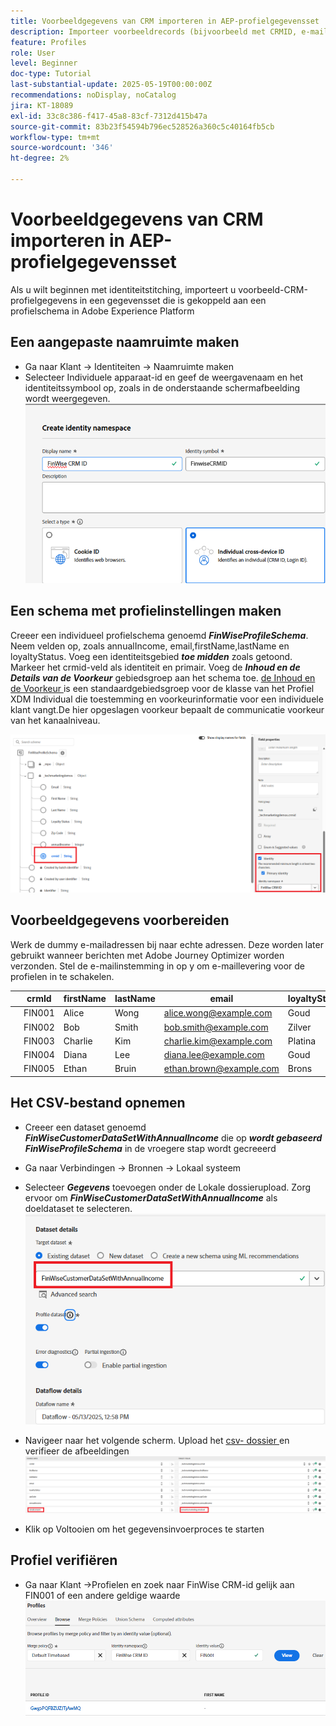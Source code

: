 ```yaml
---
title: Voorbeeldgegevens van CRM importeren in AEP-profielgegevensset
description: Importeer voorbeeldrecords (bijvoorbeeld met CRMID, e-mail, inkomsten, postcode) om te controleren of AEP deze profielen correct kan koppelen aan anonieme webbezoekers op basis van gedeelde id's, zoals ECID.
feature: Profiles
role: User
level: Beginner
doc-type: Tutorial
last-substantial-update: 2025-05-19T00:00:00Z
recommendations: noDisplay, noCatalog
jira: KT-18089
exl-id: 33c8c386-f417-45a8-83cf-7312d415b47a
source-git-commit: 83b23f54594b796ec528526a360c5c40164fb5cb
workflow-type: tm+mt
source-wordcount: '346'
ht-degree: 2%

---
```


# Voorbeeldgegevens van CRM importeren in AEP-profielgegevensset

Als u wilt beginnen met identiteitstitching, importeert u voorbeeld-CRM-profielgegevens in een gegevensset die is gekoppeld aan een profielschema in Adobe Experience Platform

## Een aangepaste naamruimte maken

* Ga naar Klant -> Identiteiten -> Naamruimte maken
* Selecteer Individuele apparaat-id en geef de weergavenaam en het identiteitssymbool op, zoals in de onderstaande schermafbeelding wordt weergegeven.
  ![ douane-namespace ](assets/custom-namespace.png)

## Een schema met profielinstellingen maken

Creeer een individueel profielschema genoemd **_FinWiseProfileSchema_**. Neem velden op, zoals annualIncome, email,firstName,lastName en loyaltyStatus.
Voeg een identiteitsgebied **_toe midden_** zoals getoond. Markeer het crmid-veld als identiteit en primair.
Voeg de _**Inhoud en de Details van de Voorkeur**_ gebiedsgroep aan het schema toe. [ de Inhoud en de Voorkeur ](https://experienceleague.adobe.com/en/docs/experience-platform/xdm/field-groups/profile/consents) is een standaardgebiedsgroep voor de klasse van het Profiel XDM Individual die toestemming en voorkeurinformatie voor een individuele klant vangt.De hier opgeslagen voorkeur bepaalt de communicatie voorkeur van het kanaalniveau.


![ profiel-schema ](assets/finwise-profile-schema.png)

## Voorbeeldgegevens voorbereiden

Werk de dummy e-mailadressen bij naar echte adressen. Deze worden later gebruikt wanneer berichten met Adobe Journey Optimizer worden verzonden. Stel de e-mailinstemming in op y om e-maillevering voor de profielen in te schakelen.

|   | crmId | firstName | lastName | email | loyaltyStatus | zipCode | jaarinkomen | emailConsent |
|---|--------|-----------|----------|-------------------------|---------------|---------|--------------|--------------|
|   | FIN001 | Alice | Wong | alice.wong@example.com | Goud | 92128 | 120000 | y |
|   | FIN002 | Bob | Smith | bob.smith@example.com | Zilver | 92126 | 85000 | y |
|   | FIN003 | Charlie | Kim | charlie.kim@example.com | Platina | 60614 | 175000 | y |
|   | FIN004 | Diana | Lee | diana.lee@example.com | Goud | 30303 | 98000 | y |
|   | FIN005 | Ethan | Bruin | ethan.brown@example.com | Brons | 75201 | 60000 | y |

## Het CSV-bestand opnemen

* Creeer een dataset genoemd **_FinWiseCustomerDataSetWithAnnualIncome_** die op **_wordt gebaseerd FinWiseProfileSchema_** in de vroegere stap wordt gecreeerd

* Ga naar Verbindingen -> Bronnen -> Lokaal systeem
* Selecteer **_Gegevens_** toevoegen onder de Lokale dossierupload. Zorg ervoor om _**FinWiseCustomerDataSetWithAnnualIncome**_ als doeldataset te selecteren.
  ![ ingest-csv ](assets/ingest-csv-into-dataset.png)
* Navigeer naar het volgende scherm. Upload het [ csv- dossier ](assets/finwise_profiles.csv) en verifieer de afbeeldingen
  ![ afbeeldingen ](assets/mappings.png)

* Klik op Voltooien om het gegevensinvoerproces te starten

## Profiel verifiëren

* Ga naar Klant ->Profielen en zoek naar FinWise CRM-id gelijk aan FIN001 of een andere geldige waarde
  ![ verifieer-profiel ](assets/verify-profiles.png)
